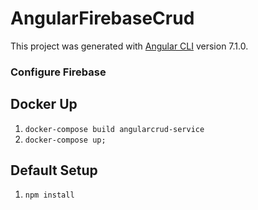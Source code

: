 # AngularFirebaseCrud

This project was generated with [Angular CLI](https://github.com/angular/angular-cli) version 7.1.0.

### Configure Firebase

## Docker Up

1) `docker-compose build angularcrud-service`
2) `docker-compose up;`

## Default Setup

1) `npm install`
